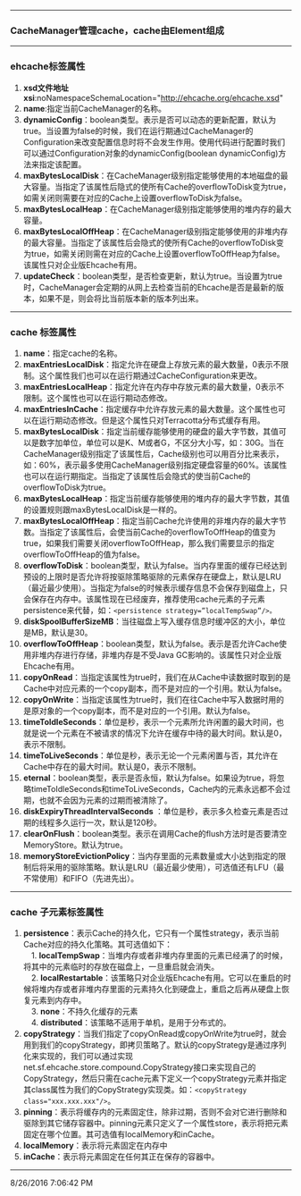 
----------

### CacheManager管理cache，cache由Element组成 ###

----------
### ehcache标签属性 ###
1. **xsd文件地址 xsi**:noNamespaceSchemaLocation="http://ehcache.org/ehcache.xsd"
2. **name**:指定当前CacheManager的名称。
3. **dynamicConfig**：boolean类型。表示是否可以动态的更新配置，默认为true。当设置为false的时候，我们在运行期通过CacheManager的Configuration来改变配置信息时将不会发生作用。使用代码进行配置时我们可以通过Configuration对象的dynamicConfig(boolean dynamicConfig)方法来指定该配置。
4. **maxBytesLocalDisk**：在CacheManager级别指定能够使用的本地磁盘的最大容量。当指定了该属性后隐式的使所有Cache的overflowToDisk变为true，如需关闭则需要在对应的Cache上设置overflowToDisk为false。
5. **maxBytesLocalHeap**：在CacheManager级别指定能够使用的堆内存的最大容量。
6. **maxBytesLocalOffHeap**：在CacheManager级别指定能够使用的非堆内存的最大容量。当指定了该属性后会隐式的使所有Cache的overflowToDisk变为true，如需关闭则需在对应的Cache上设置overflowToOffHeap为false。该属性只对企业版Ehcache有用。
7. **updateCheck**：boolean类型，是否检查更新，默认为true。当设置为true时，CacheManager会定期的从网上去检查当前的Ehcache是否是最新的版本，如果不是，则会将比当前版本新的版本列出来。

----------
### cache 标签属性 ###
1. **name**：指定cache的名称。
2. **maxEntriesLocalDisk**：指定允许在硬盘上存放元素的最大数量，0表示不限制。这个属性我们也可以在运行期通过CacheConfiguration来更改。
3. **maxEntriesLocalHeap**：指定允许在内存中存放元素的最大数量，0表示不限制。这个属性也可以在运行期动态修改。
4. **maxEntriesInCache**：指定缓存中允许存放元素的最大数量。这个属性也可以在运行期动态修改。但是这个属性只对Terracotta分布式缓存有用。
5. **maxBytesLocalDisk**：指定当前缓存能够使用的硬盘的最大字节数，其值可以是数字加单位，单位可以是K、M或者G，不区分大小写，如：30G。当在CacheManager级别指定了该属性后，Cache级别也可以用百分比来表示，如：60%，表示最多使用CacheManager级别指定硬盘容量的60%。该属性也可以在运行期指定。当指定了该属性后会隐式的使当前Cache的overflowToDisk为true。
6.  **maxBytesLocalHeap**：指定当前缓存能够使用的堆内存的最大字节数，其值的设置规则跟maxBytesLocalDisk是一样的。
7.  **maxBytesLocalOffHeap**：指定当前Cache允许使用的非堆内存的最大字节数。当指定了该属性后，会使当前Cache的overflowToOffHeap的值变为true，如果我们需要关闭overflowToOffHeap，那么我们需要显示的指定overflowToOffHeap的值为false。
8.  **overflowToDisk**：boolean类型，默认为false。当内存里面的缓存已经达到预设的上限时是否允许将按驱除策略驱除的元素保存在硬盘上，默认是LRU（最近最少使用）。当指定为false的时候表示缓存信息不会保存到磁盘上，只会保存在内存中。该属性现在已经废弃，推荐使用cache元素的子元素persistence来代替，如：`<persistence strategy=”localTempSwap”/>。`
9.  **diskSpoolBufferSizeMB**：当往磁盘上写入缓存信息时缓冲区的大小，单位是MB，默认是30。
10.  **overflowToOffHeap**：boolean类型，默认为false。表示是否允许Cache使用非堆内存进行存储，非堆内存是不受Java GC影响的。该属性只对企业版Ehcache有用。
11.  **copyOnRead**：当指定该属性为true时，我们在从Cache中读数据时取到的是Cache中对应元素的一个copy副本，而不是对应的一个引用。默认为false。
12.  **copyOnWrite**：当指定该属性为true时，我们在往Cache中写入数据时用的是原对象的一个copy副本，而不是对应的一个引用。默认为false。
13.  **timeToIdleSeconds**：单位是秒，表示一个元素所允许闲置的最大时间，也就是说一个元素在不被请求的情况下允许在缓存中待的最大时间。默认是0，表示不限制。
14.  **timeToLiveSeconds**：单位是秒，表示无论一个元素闲置与否，其允许在Cache中存在的最大时间。默认是0，表示不限制。
15.  **eternal**：boolean类型，表示是否永恒，默认为false。如果设为true，将忽略timeToIdleSeconds和timeToLiveSeconds，Cache内的元素永远都不会过期，也就不会因为元素的过期而被清除了。
16.  **diskExpiryThreadIntervalSeconds** ：单位是秒，表示多久检查元素是否过期的线程多久运行一次，默认是120秒。
17.  **clearOnFlush**：boolean类型。表示在调用Cache的flush方法时是否要清空MemoryStore。默认为true。
18.  **memoryStoreEvictionPolicy**：当内存里面的元素数量或大小达到指定的限制后将采用的驱除策略。默认是LRU（最近最少使用），可选值还有LFU（最不常使用）和FIFO（先进先出）。

----------
### cache 子元素标签属性 ###
1. **persistence**：表示Cache的持久化，它只有一个属性strategy，表示当前Cache对应的持久化策略。其可选值如下：  
　1. **localTempSwap**：当堆内存或者非堆内存里面的元素已经满了的时候，将其中的元素临时的存放在磁盘上，一旦重启就会消失。  
　2. **localRestartable**：该策略只对企业版Ehcache有用。它可以在重启的时候将堆内存或者非堆内存里面的元素持久化到硬盘上，重启之后再从硬盘上恢复元素到内存中。  
　3. **none**：不持久化缓存的元素  
　4. **distributed**：该策略不适用于单机，是用于分布式的。  
2.  **copyStrategy**：当我们指定了copyOnRead或copyOnWrite为true时，就会用到我们的copyStrategy，即拷贝策略了。默认的copyStrategy是通过序列化来实现的，我们可以通过实现net.sf.ehcache.store.compound.CopyStrategy接口来实现自己的CopyStrategy，然后只需在cache元素下定义一个copyStrategy元素并指定其class属性为我们的CopyStrategy实现类。如：`<copyStrategy class="xxx.xxx.xxx"/>`。
3.  **pinning**：表示将缓存内的元素固定住，除非过期，否则不会对它进行删除和驱除到其它储存容器中。pinning元素只定义了一个属性store，表示将把元素固定在哪个位置。其可选值有localMemory和inCache。
4.  **localMemory**：表示将元素固定在内存中
5.  **inCache**：表示将元素固定在任何其正在保存的容器中。

----------
8/26/2016 7:06:42 PM 